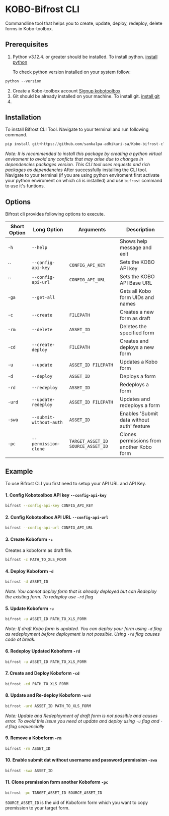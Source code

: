 
# KOBO-Bifrost CLI

Commandline tool that helps you to create, update, deploy, redeploy, delete forms in Kobo-toolbox.



## Prerequisites 
1. Python v3.12.4. or greater should be installed. To install python. [install python](https://www.python.org/downloads/)
   
   To check python version installed on your system follow:
``` python
python --version
```
2. Create a Kobo-toolbox account [Signup kobotoolbox](https://eu.kobotoolbox.org/accounts/signup/)
3. Git should be already installed on your machine. To install git. [install git](https://git-scm.com/downloads)
4. 
## Installation
To install Bifrost CLI Tool. Navigate to your terminal and run following command.
```python
pip install git+https://github.com/sankalpa-adhikari-sa/Kobo-bifrost-cli
```
*Note: It is recommended to install this package by creating a python virtual enviroment to avoid any conficts that may arise due to changes in dependencies packages version. This CLI tool uses requests and rich packages as dependencies*
After successfully installing the CLI tool. Navigate to your terminal (if you are using python enviroment first activate your python enviroment on which cli is installed) and use `bifrost` command to use it's funtions.


## Options

Bifrost cli provides following options to execute.

| Short Option | Long Option | Arguments | Description |
|--------------|-------------|-----------|-------------|
| `-h` | `--help` | | Shows help message and exit |
| `` | `--config-api-key` |`CONFIG_API_KEY` | Sets the KOBO API key |
| `` | `--config-api-url` |`CONFIG_API_URL` | Sets the KOBO API Base URL |
| `-ga` | `--get-all` | | Gets all Kobo form UIDs and names |
| `-c` | `--create` | `FILEPATH` | Creates a new form as draft |
| `-rm` | `--delete` | `ASSET_ID` | Deletes the specified form |
| `-cd` | `--create-deploy` | `FILEPATH` | Creates and deploys a new form |
| `-u` | `--update` | `ASSET_ID FILEPATH` | Updates a Kobo form |
| `-d` | `--deploy` | `ASSET_ID` | Deploys a form |
| `-rd` | `--redeploy` | `ASSET_ID` | Redeploys a form |
| `-urd` | `--update-redeploy` | `ASSET_ID FILEPATH` | Updates and redeploys a form |
| `-swa` | `--submit-without-auth` | `ASSET_ID` | Enables 'Submit data without auth' feature |
| `-pc` | `--permission-clone` | `TARGET_ASSET_ID SOURCE_ASSET_ID` | Clones permissions from another Kobo form |

## Example

To use Bifrost CLI you first need to setup your API URL and API Key.

#### 1. Config Kobotoolbox API key ```--config-api-key``` 
```bash
bifrost --config-api-key CONFIG_API_KEY
```
#### 2. Config Kobotoolbox API URL ```--config-api-url``` 
```bash
bifrost --config-api-url CONFIG_API_URL
```
#### 3. Create Koboform ```-c``` 
Creates a koboform as draft file.
```bash
bifrost -c PATH_TO_XLS_FORM
```
#### 4. Deploy Koboform ```-d```

```bash
bifrost -d ASSET_ID
```
*Note: You cannot deploy form that is already deployed but can Redeploy the existing form. To redeploy use ```-rd``` flag*

#### 5. Update Koboform ```-u```

```bash
bifrost -u ASSET_ID PATH_TO_XLS_FORM
```
*Note: If draft Kobo form is updated. You can deploy your form using `-d` flag as redeployment before deployment is not possible. Using `-rd` flag causes code ot break.*

#### 6. Redeploy Updated Koboform ```-rd```

```bash
bifrost -u ASSET_ID PATH_TO_XLS_FORM
```
#### 7. Create and Deploy Koboform ```-cd```

```bash
bifrost -cd PATH_TO_XLS_FORM
```
#### 8. Update and Re-deploy Koboform ```-urd```

```bash
bifrost -urd ASSET_ID PATH_TO_XLS_FORM
```
*Note: Update and Redeployment of draft form is not possible and causes error. To avoid this issue you need ot update and deploy using `-u` flag and `-d` flag sequencially*

#### 9. Remove a Koboform ```-rm```
```bash
bifrost -rm ASSET_ID
```
#### 10. Enable submit dat without username and password premission ```-swa```
```bash
bifrost -swa ASSET_ID
```
#### 11. Clone premission form another Koboform ```-pc```
```bash
bifrost -pc TARGET_ASSET_ID SOURCE_ASSET_ID
```
```SOURCE_ASSET_ID```
 is the uid of Koboform form which you want to copy premission to your target form.

